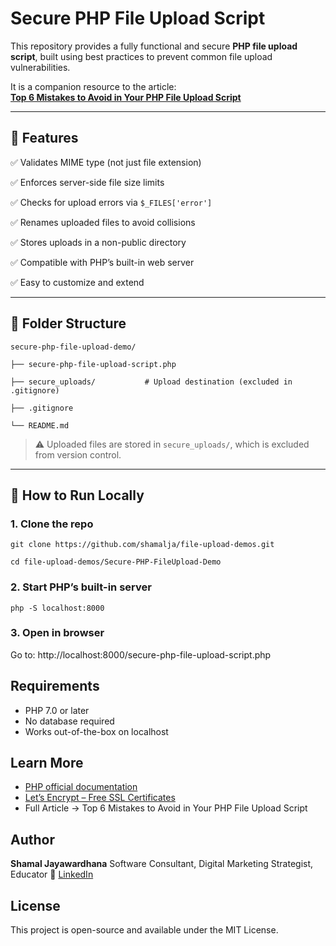 # Secure PHP File Upload Script

This repository provides a fully functional and secure **PHP file upload script**, built using best practices to prevent common file upload vulnerabilities.

It is a companion resource to the article:  
**[Top 6 Mistakes to Avoid in Your PHP File Upload Script](https://yourwebsite.com/php-file-upload-script-mistakes)**  

---

## 🔐 Features

✅ Validates MIME type (not just file extension)

✅ Enforces server-side file size limits

✅ Checks for upload errors via `$_FILES['error']`

✅ Renames uploaded files to avoid collisions

✅ Stores uploads in a non-public directory

✅ Compatible with PHP’s built-in web server

✅ Easy to customize and extend

---

## 📂 Folder Structure

`secure-php-file-upload-demo/`

`├── secure-php-file-upload-script.php`

`├── secure_uploads/           # Upload destination (excluded in .gitignore)`

`├── .gitignore`

`└── README.md`


> ⚠️ Uploaded files are stored in `secure_uploads/`, which is excluded from version control.

---

## 🚀 How to Run Locally

### 1. Clone the repo

`git clone https://github.com/shamalja/file-upload-demos.git`

`cd file-upload-demos/Secure-PHP-FileUpload-Demo`

### 2. Start PHP’s built-in server

`php -S localhost:8000`

### 3. Open in browser

Go to: http://localhost:8000/secure-php-file-upload-script.php

## Requirements

- PHP 7.0 or later
- No database required
- Works out-of-the-box on localhost

## Learn More

- [PHP official documentation](https://www.php.net/manual/en/features.file-upload.php)
- [Let’s Encrypt – Free SSL Certificates](https://letsencrypt.org/)
- Full Article → Top 6 Mistakes to Avoid in Your PHP File Upload Script

## Author

**Shamal Jayawardhana**
Software Consultant, Digital Marketing Strategist, Educator
🔗 [LinkedIn](www.linkedin.com/in/shamal-jayawardhana)

## License

This project is open-source and available under the MIT License.

